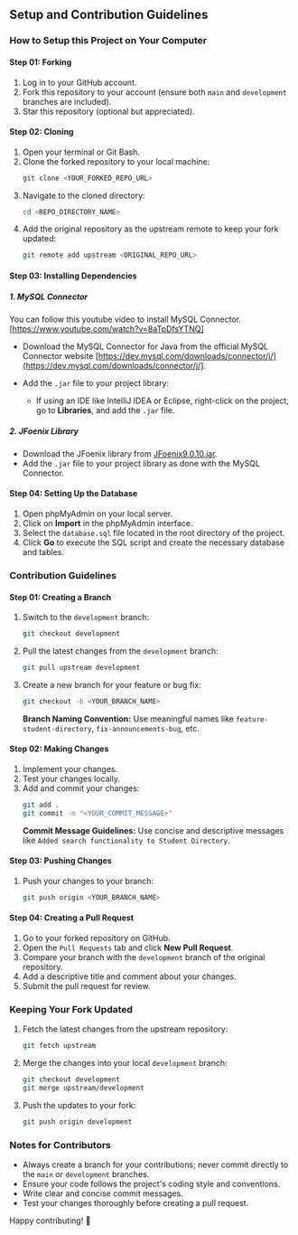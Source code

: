 ## Setup and Contribution Guidelines

### How to Setup this Project on Your Computer

#### Step 01: Forking
1. Log in to your GitHub account.
2. Fork this repository to your account (ensure both `main` and `development` branches are included).
3. Star this repository (optional but appreciated).

#### Step 02: Cloning
1. Open your terminal or Git Bash.
2. Clone the forked repository to your local machine:
   ```bash
   git clone <YOUR_FORKED_REPO_URL>
   ```
3. Navigate to the cloned directory:
   ```bash
   cd <REPO_DIRECTORY_NAME>
   ```
4. Add the original repository as the upstream remote to keep your fork updated:
   ```bash
   git remote add upstream <ORIGINAL_REPO_URL>
   ```

#### Step 03: Installing Dependencies

##### 1. MySQL Connector
You can follow this youtube video to install MySQL Connector.
[https://www.youtube.com/watch?v=8aTpDfsYTNQ]

- Download the MySQL Connector for Java from the official MySQL Connector website [https://dev.mysql.com/downloads/connector/j/](https://dev.mysql.com/downloads/connector/j/].

- Add the `.jar` file to your project library:
  - If using an IDE like IntelliJ IDEA or Eclipse, right-click on the project, go to **Libraries**, and add the `.jar` file.

##### 2. JFoenix Library
- Download the JFoenix library from [JFoenix9.0.10.jar](https://search.maven.org/remotecontent?filepath=com/jfoenix/jfoenix/9.0.10/jfoenix-9.0.10.jar).
- Add the `.jar` file to your project library as done with the MySQL Connector.

#### Step 04: Setting Up the Database
1. Open phpMyAdmin on your local server.
2. Click on **Import** in the phpMyAdmin interface.
3. Select the `database.sql` file located in the root directory of the project.
4. Click **Go** to execute the SQL script and create the necessary database and tables.

### Contribution Guidelines

#### Step 01: Creating a Branch
1. Switch to the `development` branch:
   ```bash
   git checkout development
   ```
2. Pull the latest changes from the `development` branch:
   ```bash
   git pull upstream development
   ```
3. Create a new branch for your feature or bug fix:
   ```bash
   git checkout -b <YOUR_BRANCH_NAME>
   ```
   **Branch Naming Convention:** Use meaningful names like `feature-student-directory`, `fix-announcements-bug`, etc.

#### Step 02: Making Changes
1. Implement your changes.
2. Test your changes locally.
3. Add and commit your changes:
   ```bash
   git add .
   git commit -m "<YOUR_COMMIT_MESSAGE>"
   ```
   **Commit Message Guidelines:** Use concise and descriptive messages like `Added search functionality to Student Directory`.

#### Step 03: Pushing Changes
1. Push your changes to your branch:
   ```bash
   git push origin <YOUR_BRANCH_NAME>
   ```

#### Step 04: Creating a Pull Request
1. Go to your forked repository on GitHub.
2. Open the `Pull Requests` tab and click **New Pull Request**.
3. Compare your branch with the `development` branch of the original repository.
4. Add a descriptive title and comment about your changes.
5. Submit the pull request for review.

### Keeping Your Fork Updated
1. Fetch the latest changes from the upstream repository:
   ```bash
   git fetch upstream
   ```
2. Merge the changes into your local `development` branch:
   ```bash
   git checkout development
   git merge upstream/development
   ```
3. Push the updates to your fork:
   ```bash
   git push origin development
   ```

### Notes for Contributors
- Always create a branch for your contributions; never commit directly to the `main` or `development` branches.
- Ensure your code follows the project's coding style and conventions.
- Write clear and concise commit messages.
- Test your changes thoroughly before creating a pull request.

Happy contributing! 🚀
